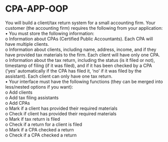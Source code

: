 # CPA-APP-OOP

You will build a client/tax return system for a small accounting firm. Your customer (the accounting firm)
requires the following from your application: <br>
• You must store the following information: <br>
o Information about CPAs (Certified Public Accountants). Each CPA will have multiple
clients. <br>
o Information about clients, including name, address, income, and if they have provided
tax materials to the firm. Each client will have only one CPA. <br>
o Information about the tax return, including the status (is it filed or not), timestamp of
filing (if it was filed), and if it has been checked by a CPA (‘yes’ automatically if the CPA
has filed it, ‘no’ if it was filed by the assistant). Each client can only have one tax return. <br>
• Your interface must have the following functions (they can be merged into less/nested options if
you want): <br>
o Add clients <br>
o Add tax filing assistants <br>
o Add CPAs <br>
o Mark if a client has provided their required materials <br>
o Check if client has provided their required materials <br>
o Mark if tax return is filed <br>
o Check if a return for a client is filed <br>
o Mark if a CPA checked a return <br>
o Check if a CPA checked a return <br>
